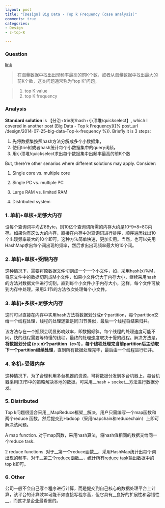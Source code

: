 ```yaml
---
layout: post
title: "[Design] Big Data - Top k Frequency (case analysis)"
comments: true
categories:
- Design
- z-top-K

---
```


### Question 

[link](http://dongxicheng.org/big-data/select-ten-from-billions/)

> 在海量数据中找出出现频率最高的前K个数，或者从海量数据中找出最大的前K个数，这类问题通常称为“top K”问题，

> 1. top K value
> 1. top K frequency

### Analysis

__Standard solution__ is 【分治+trie树/hash+小顶堆/quickselect】, which I covered in another post [Big Data - Top k Frequency]({% post_url /design/2014-07-25-big-data-Top-k-frequency %}). Briefly it is 3 steps: 

1. 先将数据集按照hash方法分解成多个小数据集，
1. 使用trie树或者hash统计每个小数据集中的query词频，
1. 用小顶堆/quickselect求出每个数据集中出频率最高的前K个数

But, there're other senarios where different solutions may apply. Consider: 

1. Single core vs. multiple core

1. Single PC vs. multiple PC

1. Large RAM vs. limited RAM

1. Distributed system

### 1. 单机+单核+足够大内存

设每个查询词平均占8Byte，则10亿个查询词所需的内存大约是10^9*8=8G内存。如果你有这么大的内存，直接在内存中对查询词进行排序，顺序遍历找出10个出现频率最大的10个即可。这种方法简单快速，更加实用。当然，也可以先用HashMap求出每个词出现的频率，然后求出出现频率最大的10个词。

### 2. 单机+单核+受限内存

这种情况下，需要将原数据文件切割成一个一个小文件，如，采用hash(x)%M，将原文件中的数据切割成M小文件，如果小文件仍大于内存大小，继续采用hash的方法对数据文件进行切割，直到每个小文件小于内存大小，这样，每个文件可放到内存中处理。采用3.1节的方法依次处理每个小文件。

### 3. 单机+多核+足够大内存

这时可以直接在内存中实用hash方法将数据划分成n个partition，每个partition交给一个线程处理，线程的处理逻辑是同[1]节类似，最后一个线程将结果归并。

该方法存在一个瓶颈会明显影响效率，即数据倾斜，每个线程的处理速度可能不同，快的线程需要等待慢的线程，最终的处理速度取决于慢的线程。解决方法是，__将数据划分成 (c x n)个partition（c>1），每个线程处理完当前partition后主动取下一个partition继续处理__，直到所有数据处理完毕，最后由一个线程进行归并。

### 4. 多机+受限内存

这种情况下，为了合理利用多台机器的资源，可将数据分发到多台机器上，每台机器采用[3]节中的策略解决本地的数据。可采用__hash + socket__方法进行数据分发。

### 5. Distributed

Top k问题很适合采用__MapReduce框架__解决，用户只需编写一个map函数和两个reduce 函数，然后提交到Hadoop（采用mapchain和reducechain）上即可解决该问题。

A map function. 对于map函数，采用hash算法，将hash值相同的数据交给同一个reduce task. 

2 reduce functions. 对于__第一个reduce函数__，采用HashMap统计出每个词出现的频率，对于__第二个reduce函数__，统计所有reduce task输出数据中的top k即可。

### 6. Other

公司一般不会自己写个程序进行计算，而是提交到自己核心的数据处理平台上计算，该平台的计算效率可能不如直接写程序高，但它具有__良好的扩展性和容错性__，而这才是企业最看重的。

